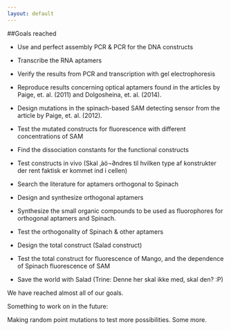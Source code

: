```yaml
---
layout: default
---
```


##Goals reached



* Use and perfect assembly PCR & PCR for the DNA constructs


* Transcribe the RNA aptamers


* Verify the results from PCR and transcription with gel electrophoresis



* Reproduce results concerning optical aptamers found in the articles by Paige, et. al. (2011) and Dolgosheina, et. al. (2014). 



* Design mutations in the spinach-based SAM detecting sensor from the article by Paige, et. al. (2012). 


* Test the mutated constructs for fluorescence with different concentrations of SAM


* Find the dissociation constants for the functional constructs


* Test constructs in vivo (Skal ‚àö¬∂ndres til hvilken type af konstrukter der rent faktisk er kommet ind i cellen)



* Search the literature for aptamers orthogonal to Spinach


* Design and synthesize orthogonal aptamers


* Synthesize the small organic compounds to be used as fluorophores for orthogonal aptamers and Spinach.


* Test the orthogonality of Spinach & other aptamers



* Design the total construct (Salad construct)


* Test the total construct for fluorescence of Mango, and the dependence of Spinach fluorescence of SAM


* Save the world with Salad (Trine: Denne her skal ikke med, skal den? :P)


We have reached almost all of our goals.

Something to work on in the future:

Making random point mutations to test more possibilities. Some more. 